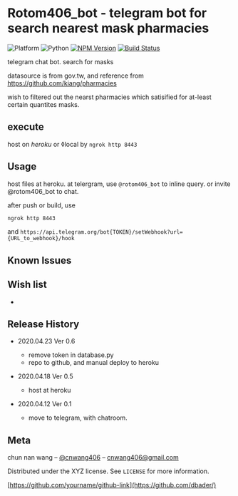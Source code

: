 # Rotom406_bot - telegram bot for search nearest mask pharmacies

![Platform][platform-image]
![Python][python-image]
[![NPM Version][npm-image]][npm-url]
[![Build Status][travis-image]][travis-url]

telegram chat bot.
search for masks

datasource is from gov.tw, and reference from https://github.com/kiang/pharmacies

wish to filtered out the nearst pharmacies which satisified for at-least certain quantites masks.

## execute

host on *heroku* or ◊local by `ngrok http 8443`

## Usage
host files at heroku.
at telergram, use `@rotom406_bot`  to inline query.
or invite @rotom406_bot to chat.

after push or build, use
```sh
ngrok http 8443
```
and
`https://api.telegram.org/bot{TOKEN}/setWebhook?url={URL_to_webhook}/hook`

## Known Issues


## Wish list
-
## Release History

- 2020.04.23 Ver 0.6
    * remove token in database.py
    * repo to github, and manual deploy to heroku

- 2020.04.18 Ver 0.5
    * host at heroku
- 2020.04.12 Ver 0.1
    * move to telegram, with chatroom.


## Meta

chun nan wang – [@cnwang406](https://twitter.com/cnwang406) – cnwang406@gmail.com

Distributed under the XYZ license. See ``LICENSE`` for more information.

[https://github.com/yourname/github-link](https://github.com/dbader/)


<!-- Markdown link & img dfn's -->
[npm-image]: https://img.shields.io/badge/version-0.6.0-orange
[npm-url]: https://npmjs.org/package/datadog-metrics
[npm-downloads]: https://img.shields.io/npm/dm/datadog-metrics.svg?style=flat-square
[travis-image]: https://img.shields.io/badge/build-working-red
[travis-url]: https://img.shields.io/badge/build-working-red
[wiki]: https://github.com/yourname/yourproject/wiki
[platform-image]:https://img.shields.io/badge/platform-heroku-orange
[python-image]:https://img.shields.io/badge/python-3.6%20%7C%203.7-blue
[snapshot-img]:file://resources/snapshot.jpg
